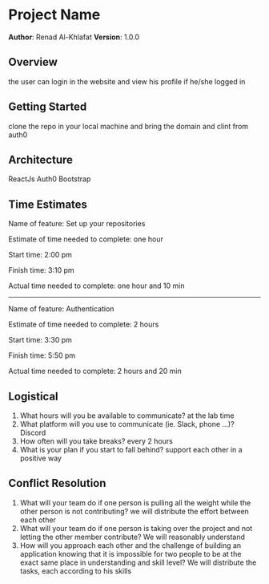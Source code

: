 # Project Name

**Author**: Renad Al-Khlafat
**Version**: 1.0.0 

## Overview
the user can login in the website and view his profile if he/she logged in 

## Getting Started
clone the repo in your local machine and bring the domain and clint from auth0

## Architecture
ReactJs
Auth0
Bootstrap 

## Time Estimates

Name of feature: Set up your repositories

Estimate of time needed to complete: one hour

Start time: 2:00 pm

Finish time: 3:10 pm

Actual time needed to complete: one hour and 10 min

___
Name of feature: Authentication

Estimate of time needed to complete: 2 hours 

Start time: 3:30 pm

Finish time: 5:50 pm

Actual time needed to complete: 2 hours and 20 min

## Logistical
1. What hours will you be available to communicate?
at the lab time 
2. What platform will you use to communicate (ie. Slack, phone …)?
Discord
3. How often will you take breaks?
every 2 hours 
4. What is your plan if you start to fall behind?
support each other in a positive way 


## Conflict Resolution
1. What will your team do if one person is pulling all the weight while the other person is not contributing? 
we will distribute the effort between each other  
2. What will your team do if one person is taking over the project and not letting the other member contribute?
We will reasonably understand
3. How will you approach each other and the challenge of building an application knowing that it is impossible for two people to be at the exact same place in understanding and skill level?
We will distribute the tasks, each according to his skills